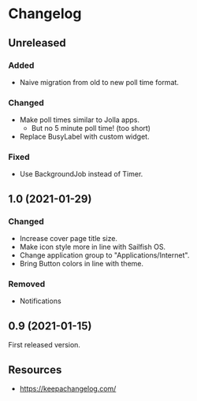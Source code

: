 # Changelog

## Unreleased

### Added

- Naive migration from old to new poll time format.

### Changed

- Make poll times similar to Jolla apps.
    - But no 5 minute poll time! (too short)
- Replace BusyLabel with custom widget.

### Fixed

- Use BackgroundJob instead of Timer.

## 1.0 (2021-01-29)

### Changed

- Increase cover page title size.
- Make icon style more in line with Sailfish OS.
- Change application group to "Applications/Internet".
- Bring Button colors in line with theme.

### Removed

- Notifications

## 0.9 (2021-01-15)

First released version.

## Resources

- https://keepachangelog.com/
